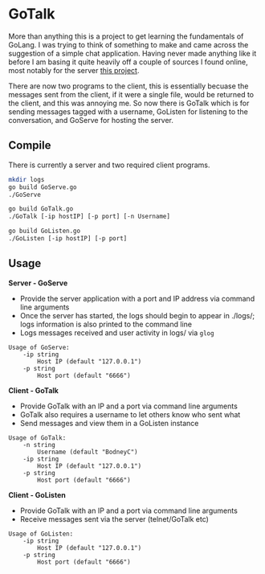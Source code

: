 GoTalk
======

More than anything this is a project to get learning the fundamentals of GoLang. I was trying to think of something to make and came across the suggestion of a simple chat application. Having never made anything like it before I am basing it quite heavily off a couple of sources I found online, most notably for the server [this project](https://github.com/coolspeed/century/blob/master/century.go).

There are now two programs to the client, this is essentially becuase the messages sent from the client, if it were a single file, would be returned to the client, and this was annoying me. So now there is GoTalk which is for sending messages tagged with a username, GoListen for listening to the conversation, and GoServe for hosting the server.

## Compile

There is currently a server and two required client programs.

```bash
mkdir logs
go build GoServe.go
./GoServe

go build GoTalk.go
./GoTalk [-ip hostIP] [-p port] [-n Username]

go build GoListen.go
./GoListen [-ip hostIP] [-p port]
```

## Usage

**Server - GoServe**
- Provide the server application with a port and IP address via command line arguments
- Once the server has started, the logs should begin to appear in ./logs/; logs information is also printed to the command line
- Logs messages received and user activity in logs/ via `glog`

```
Usage of GoServe:
	-ip string
		Host IP (default "127.0.0.1")
	-p string
		Host port (default "6666")
```

**Client - GoTalk**
- Provide GoTalk with an IP and a port via command line arguments
- GoTalk also requires a username to let others know who sent what
- Send messages and view them in a GoListen instance

```
Usage of GoTalk:
	-n string
		Username (default "BodneyC")
	-ip string
		Host IP (default "127.0.0.1")
	-p string
		Host port (default "6666")
```
**Client - GoListen**
- Provide GoTalk with an IP and a port via command line arguments
- Receive messages sent via the server (telnet/GoTalk etc)

```
Usage of GoListen:
	-ip string
		Host IP (default "127.0.0.1")
	-p string
		Host port (default "6666")
```

